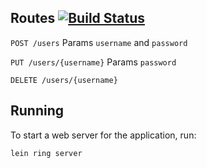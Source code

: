 ## Routes  [![Build Status](https://travis-ci.org/bocuma/ebby-sniper-api.svg?branch=master)](https://travis-ci.org/bocuma/ebby-sniper-api)

`POST /users`
Params `username` and `password`

`PUT /users/{username}`
Params `password`

`DELETE /users/{username}`

## Running

To start a web server for the application, run:

    lein ring server
